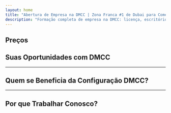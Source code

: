 ```yaml
---
layout: home
title: "Abertura de Empresa na DMCC | Zona Franca #1 de Dubai para Comércio e Exportação"
description: "Formação completa de empresa na DMCC: licença, escritório, vistos, conta bancária. Suporte profissional com resultados garantidos."
---
```


<!-- text="Foque no crescimento — deixe o iMind cuidar dos idiomas." -->
<!-- text="Salas de aula levam anos; iMind oferece compreensão em tempo real hoje, em todos os idiomas." -->
<!-- text="Invista em crescimento, não em dores de cabeça com tradução. O iMind interpreta enquanto você inova." -->
<!-- <AuthButton text="Try Live Demo →" buttonClass="brand"/> -->

<HeroSection
title="Registro de Empresas na Zona Franca **DMCC**"
text="Soluções completas para comércio, logística, commodities e operações comerciais internacionais">

</HeroSection>

## Preços

<PricingPlans :plans="[
  {
    title: 'Solicitar serviço diretamente na DMCC',
    details: '**29 205** AED  **17** dias',
    items: [
      'Acesso direto sem intermediários',
      'Sem taxas adicionais',
      'Sem comissões'
    ],
    linkText: 'Order directly',
    linkHref: '/guide/use-cases#negotiations',
    bullet: '💬'
  },
  {
    title: 'Escolha nosso plano **Standard** para orientação especializada',
    details: '**36 555** AED  **17** dias',
    items: [
      'Economia de tempo',
      'Resultados previsíveis',
      'Assistência pessoal especializada',
      'Transporte classe executiva para locais de serviço',
      'Mínimo envolvimento necessário'
    ],
    linkText: 'Order from expert',
    linkHref: '/guide/use-cases#operations',
    bullet: '⚡︎'
  },
  {
    title: 'Opte pelo nosso plano **Premium** para orientação especializada de **alto nível**',
    details: '**42 055** AED  **15** dias',
    items: [
      'Recepção VIP no aeroporto para uma pessoa',
      'Transfers aeroporto-hotel-aeroporto classe premium',
      'Procedimentos VIP acelerados',
      'Resultados garantidos',
      'Especialista pessoal disponível 24/7',
      'Transporte classe premium para locais de serviço',
      'Mínimo envolvimento necessário'
    ],
    linkText: 'Order from expert',
    linkHref: '/guide/use-cases#operations',
    bullet: '💰'
  }
]" />

## Suas Oportunidades com DMCC

<FeatureBlock :card="{
  title: 'Formação Completa de Empresa DMCC',
  details: 'Do licenciamento a vistos e contas bancárias — cuidamos de todo o processo para você.',
  items: [
    '⚡︎ Licença de comércio, serviço ou consultoria emitida em 5-7 dias úteis.',
    '✧ Espaço para escritório ou flexi-desk em JLT (Jumeirah Lake Towers).',
    '✧ Vistos de residência UAE para proprietários e funcionários (validade de 2 anos).',
    '✧ Assistência na abertura de contas bancárias corporativas nos UAE.',
  ],
  link: '/guide/dmcc-setup-process',
  src: {
    light: '/content/iStock-1366951573.jpg',
    dark: '/content/iStock-1366951573.jpg',
  },
  inversion: false
}" />

<FeatureBlock :card="{
  title: 'Por que DMCC é #1 para Comércio Global',
  details: 'Uma Free Zone com sólida reputação internacional, confiável por parceiros na UE, EUA e Ásia.',
  items: [
    '⚡︎ Forte imagem empresarial: DMCC é a primeira escolha para empresas comerciais.',
    '✧ 100% de propriedade estrangeira — sem necessidade de parceiro local.',
    '✧ Procedimentos de exportação simplificados, certificações e suporte logístico.',
    '✧ Ampla gama de licenças — do comércio de ouro a serviços de TI.',
  ],
  link: '/guide/why-dmcc',
  src: {
    light: '/content/iStock-1366951573.jpg',
    dark: '/content/iStock-1366951573.jpg',
  },
  inversion: true
}" />

<FeatureBlock :card="{
  title: 'Conformidade Garantida e Mitigação de Riscos',
  details: 'Alinhamento total com regulamentações UAE e padrões internacionais.',
  items: [
    '⚡︎ Preparação de KYC e documentos corporativos.',
    '✧ Suporte com conformidade AML/CFT UAE [fonte oficial](https://u.ae/en/information-and-services/business/anti-money-laundering).',
    '✧ Assistência com registro de VAT, ESR e UBO.',
    '✧ Suporte jurídico contínuo para seu negócio pós-registro.',
  ],
  link: '/guide/compliance-support',
  src: {
    light: '/content/iStock-1366951573.jpg',
    dark: '/content/iStock-1366951573.jpg',
  },
  inversion: false
}" />

---

## Quem se Beneficia da Configuração DMCC?

<FeatureCards :features="[
  {
    title: 'Empresas de Importação e Exportação',
    details: 'Para empresas que compram da China, Índia, Europa e Oriente Médio.',
    items: [
      'Processos simplificados de contratos e certificação.',
      'Comércio fiscalmente eficiente através dos UAE.',
      'Forte reputação com clientes internacionais.',
    ],
    linkText: 'Learn more',
    link: '/guide/dmcc-use-cases#import-export'
  },
  {
    title: 'Empresas de Joias e Commodities',
    details: 'Para comércio de ouro, diamantes, metais, café, chá e grãos.',
    items: [
      'Licenças DMCC especializadas para metais preciosos e commodities.',
      'Suporte com documentação de exportação e certificações.',
      'Logística eficiente via JAFZA e DP World.',
    ],
    linkText: 'Explore solutions',
    link: '/guide/dmcc-use-cases#commodities'
  },
  {
    title: 'Empresas de Tecnologia',
    details: 'SaaS, marketing digital, desenvolvimento de software para clientes globais.',
    items: [
      'Endereço prestigioso na Free Zone para sua sede.',
      'Estrutura tributária otimizada com benefícios dos UAE.',
      'Acesso aos mercados GCC e MENA com licença DMCC.',
    ],
    linkText: 'View case studies',
    link: '/guide/dmcc-use-cases#it-business'
  }
]" />

---

## Por que Trabalhar Conosco?

<FeatureBlock :card="{
  title: 'Suporte Especializado da Licença ao Primeiro Contrato',
  details: 'Com mais de 7 anos de experiência, somos especializados na formação de empresas DMCC para negócios de comércio e exportação. Nossa equipe jurídica garante uma configuração tranquila e em conformidade do início ao fim.',
  items: [
    '✧ Preços transparentes com pacotes fixos.',
    '✧ Gerente de conta e assessor jurídico dedicados ao seu caso.',
    '✧ Histórico comprovado com DMCC e bancos dos EAU.',
  ],
  link: '/guide/our-services',
  src: {
    light: '/content/iStock-1366951573.jpg',
    dark: '/content/iStock-1366951573.jpg',
  },
  inversion: true
}" />

<AuthButton text="Obtenha uma Cotação Gratuita →" buttonClass="brand"/>
